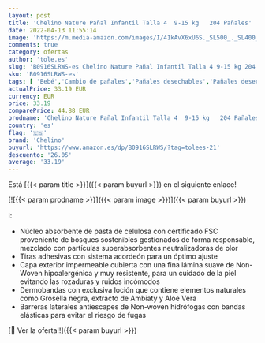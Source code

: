 ```yaml
---
layout: post
title: 'Chelino Nature Pañal Infantil Talla 4  9-15 kg   204 Pañales'
date: 2022-04-13 11:55:14
image: 'https://m.media-amazon.com/images/I/41kAvX6xU6S._SL500_._SL400_.jpg'
comments: true
category: ofertas
author: 'tole.es'
slug: 'B0916SLRWS-es Chelino Nature Pañal Infantil Talla 4 9-15 kg 204 Pañales'
sku: 'B0916SLRWS-es'
tags: [ 'Bebé','Cambio de pañales','Pañales desechables','Pañales desechables para bebés','Pañales para bebé','chelino','pañal','pañales','🇪🇸', ]
actualPrice: 33.19 EUR
currency: EUR
price: 33.19
comparePrice: 44.88 EUR
prodname: 'Chelino Nature Pañal Infantil Talla 4  9-15 kg   204 Pañales'
country: 'es'
flag: '🇪🇸'
brand: 'Chelino'
buyurl: 'https://www.amazon.es/dp/B0916SLRWS/?tag=tolees-21'
descuento: '26.05'
average: '33.19'
---
```


Está [{{< param title >}}]({{< param buyurl >}}) en el siguiente enlace!

[![{{< param prodname >}}]({{< param image >}})]({{< param buyurl >}})

ℹ️:

- Núcleo absorbente de pasta de celulosa con certificado FSC proveniente de bosques sostenibles gestionados de forma responsable, mezclado con partículas superabsorbentes neutralizadoras de olor
- Tiras adhesivas con sistema acordeón para un óptimo ajuste
- Capa exterior impermeable cubierta con una fina lámina suave de Non-Woven hipoalergénica y muy resistente, para un cuidado de la piel evitando las rozaduras y ruidos incómodos
- Dermobandas con exclusiva loción que contiene elementos naturales como Grosella negra, extracto de Ambiaty y Aloe Vera
- Barreras laterales antiescapes de Non-woven hidrófogas con bandas elásticas para evitar el riesgo de fugas

[🛒 Ver la oferta!!]({{< param buyurl >}})

